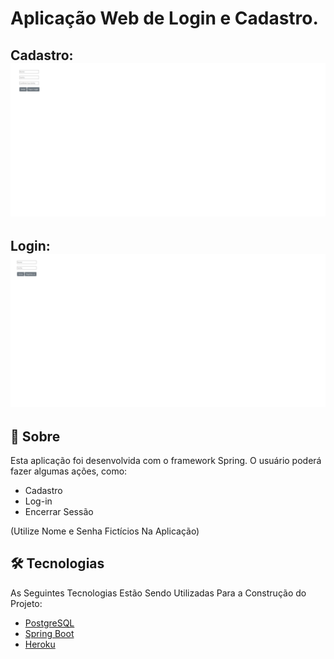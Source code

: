 #  Aplicação Web de Login e Cadastro.
## Cadastro: ![Screenshot](https://github.com/enzofalvo/login-and-register-page/blob/master/readme/screenshots/register-page.png)
## Login: ![Screenshot](https://github.com/enzofalvo/login-and-register-page/blob/master/readme/screenshots/login-page.png)

## 📖 Sobre
Esta aplicação foi desenvolvida com o framework Spring. O usuário poderá fazer algumas ações, como:
<!--ts-->
   * Cadastro
   * Log-in
   * Encerrar Sessão
<!--te-->
 (Utilize Nome e Senha Fictícios Na Aplicação)

## 🛠 Tecnologias

As Seguintes Tecnologias Estão Sendo Utilizadas Para a Construção do Projeto:

- [PostgreSQL](https://www.postgresql.org/)
- [Spring Boot](https://spring.io/projects/spring-boot)
- [Heroku](https://dashboard.heroku.com/)
